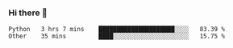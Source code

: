### Hi there 👋

<!--START_SECTION:waka-->

```text
Python   3 hrs 7 mins    █████████████████████░░░░   83.39 %
Other    35 mins         ████░░░░░░░░░░░░░░░░░░░░░   15.75 %
```

<!--END_SECTION:waka-->

<!--
**Jonas-VanHaeken/Jonas-VanHaeken** is a ✨ _special_ ✨ repository because its `README.md` (this file) appears on your GitHub profile.

Here are some ideas to get you started:

- 🔭 I’m currently working on ...
- 🌱 I’m currently learning ...
- 👯 I’m looking to collaborate on ...
- 🤔 I’m looking for help with ...
- 💬 Ask me about ...
- 📫 How to reach me: ...
- 😄 Pronouns: ...
- ⚡ Fun fact: ...
-->
